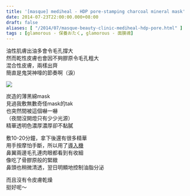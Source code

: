 ```yaml
---
title: '[masque] mediheal - HDP pore-stamping charcoal mineral mask'
date: 2014-07-23T22:00:00.000+08:00
draft: false
aliases: [ "/2014/07/masque-beauty-clinic-mediheal-hdp-pore.html" ]
tags : [glamorous - 保養おたく, glamorous - 面膜魂]
---
```


油性肌膚出油多會令毛孔撐大  
然而乾性皮膚也會因不夠膠原令毛孔粗大  
混合性皮膚，兩樣出齊  
簡直是鬼哭神嚎的節奏啊（淚）  

[![](https://3.bp.blogspot.com/-y2F8rmPSIVc/XEQJuWCoxWI/AAAAAAAAGFU/2FMvBYergZ4eT1uJRi6tAZz8b54v1OioACLcBGAs/s640/10154991275_171ed2ed04_z.jpg)](https://3.bp.blogspot.com/-y2F8rmPSIVc/XEQJuWCoxWI/AAAAAAAAGFU/2FMvBYergZ4eT1uJRi6tAZz8b54v1OioACLcBGAs/s1600/10154991275_171ed2ed04_z.jpg)

炭造的薄黑綿mask  
見過我敷無數奇怪mask的tak  
也突然間被這個嚇一嚇  
（夜間沒開燈只有少少光源）  
精華透明色濃厚濃厚卻不黏膩  
  
敷10-20分鐘，拿下後還有很多精華  
用手按摩怕手斷，所以用了[導入機](http://www.hidie.net/2014/07/tools-dhc-pretico.html)  
鼻翼兩邊毛孔連肉眼都看到有收細  
像吃了骨膠原般的緊緻  
鼻頭也稍微清透，翌日明顯地控制油脂分泌  
  
而且沒有令皮膚乾燥  
挺好呢～